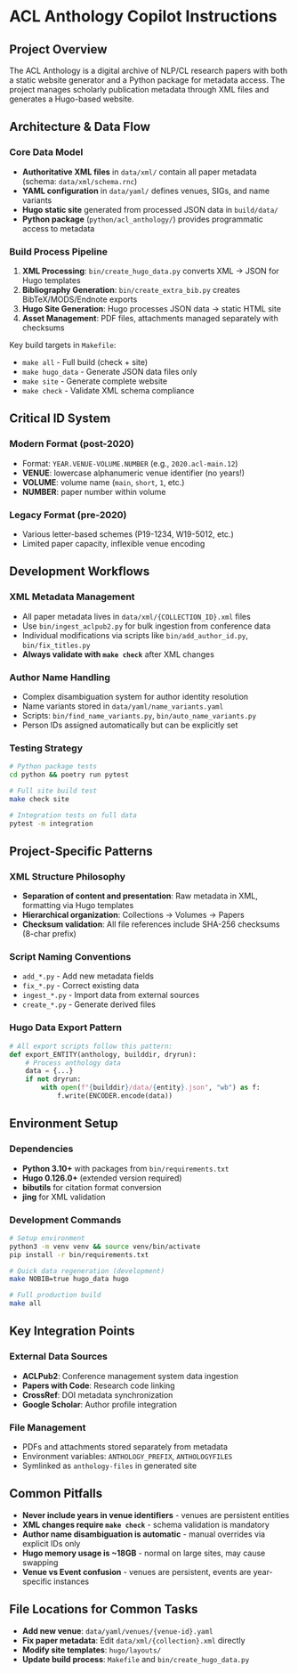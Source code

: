 # ACL Anthology Copilot Instructions

## Project Overview
The ACL Anthology is a digital archive of NLP/CL research papers with both a static website generator and a Python package for metadata access. The project manages scholarly publication metadata through XML files and generates a Hugo-based website.

## Architecture & Data Flow

### Core Data Model
- **Authoritative XML files** in `data/xml/` contain all paper metadata (schema: `data/xml/schema.rnc`)
- **YAML configuration** in `data/yaml/` defines venues, SIGs, and name variants
- **Hugo static site** generated from processed JSON data in `build/data/`
- **Python package** (`python/acl_anthology/`) provides programmatic access to metadata

### Build Process Pipeline
1. **XML Processing**: `bin/create_hugo_data.py` converts XML → JSON for Hugo templates
2. **Bibliography Generation**: `bin/create_extra_bib.py` creates BibTeX/MODS/Endnote exports  
3. **Hugo Site Generation**: Hugo processes JSON data → static HTML site
4. **Asset Management**: PDF files, attachments managed separately with checksums

Key build targets in `Makefile`:
- `make all` - Full build (check + site)
- `make hugo_data` - Generate JSON data files only
- `make site` - Generate complete website
- `make check` - Validate XML schema compliance

## Critical ID System

### Modern Format (post-2020)
- Format: `YEAR.VENUE-VOLUME.NUMBER` (e.g., `2020.acl-main.12`)
- **VENUE**: lowercase alphanumeric venue identifier (no years!)
- **VOLUME**: volume name (`main`, `short`, `1`, etc.)
- **NUMBER**: paper number within volume

### Legacy Format (pre-2020)  
- Various letter-based schemes (P19-1234, W19-5012, etc.)
- Limited paper capacity, inflexible venue encoding

## Development Workflows

### XML Metadata Management
- All paper metadata lives in `data/xml/{COLLECTION_ID}.xml` files
- Use `bin/ingest_aclpub2.py` for bulk ingestion from conference data
- Individual modifications via scripts like `bin/add_author_id.py`, `bin/fix_titles.py`
- **Always validate with `make check`** after XML changes

### Author Name Handling
- Complex disambiguation system for author identity resolution
- Name variants stored in `data/yaml/name_variants.yaml`
- Scripts: `bin/find_name_variants.py`, `bin/auto_name_variants.py`
- Person IDs assigned automatically but can be explicitly set

### Testing Strategy
```bash
# Python package tests
cd python && poetry run pytest

# Full site build test  
make check site

# Integration tests on full data
pytest -m integration
```

## Project-Specific Patterns

### XML Structure Philosophy
- **Separation of content and presentation**: Raw metadata in XML, formatting via Hugo templates
- **Hierarchical organization**: Collections → Volumes → Papers
- **Checksum validation**: All file references include SHA-256 checksums (8-char prefix)

### Script Naming Conventions
- `add_*.py` - Add new metadata fields
- `fix_*.py` - Correct existing data
- `ingest_*.py` - Import data from external sources  
- `create_*.py` - Generate derived files

### Hugo Data Export Pattern
```python
# All export scripts follow this pattern:
def export_ENTITY(anthology, builddir, dryrun):
    # Process anthology data
    data = {...}
    if not dryrun:
        with open(f"{builddir}/data/{entity}.json", "wb") as f:
            f.write(ENCODER.encode(data))
```

## Environment Setup

### Dependencies
- **Python 3.10+** with packages from `bin/requirements.txt`
- **Hugo 0.126.0+** (extended version required)
- **bibutils** for citation format conversion
- **jing** for XML validation

### Development Commands
```bash
# Setup environment
python3 -m venv venv && source venv/bin/activate
pip install -r bin/requirements.txt

# Quick data regeneration (development)
make NOBIB=true hugo_data hugo

# Full production build
make all
```

## Key Integration Points

### External Data Sources
- **ACLPub2**: Conference management system data ingestion
- **Papers with Code**: Research code linking
- **CrossRef**: DOI metadata synchronization
- **Google Scholar**: Author profile integration

### File Management
- PDFs and attachments stored separately from metadata
- Environment variables: `ANTHOLOGY_PREFIX`, `ANTHOLOGYFILES`
- Symlinked as `anthology-files` in generated site

## Common Pitfalls
- **Never include years in venue identifiers** - venues are persistent entities
- **XML changes require `make check`** - schema validation is mandatory
- **Author name disambiguation is automatic** - manual overrides via explicit IDs only
- **Hugo memory usage is ~18GB** - normal on large sites, may cause swapping
- **Venue vs Event confusion** - venues are persistent, events are year-specific instances

## File Locations for Common Tasks
- **Add new venue**: `data/yaml/venues/{venue-id}.yaml`
- **Fix paper metadata**: Edit `data/xml/{collection}.xml` directly
- **Modify site templates**: `hugo/layouts/` 
- **Update build process**: `Makefile` and `bin/create_hugo_data.py`
